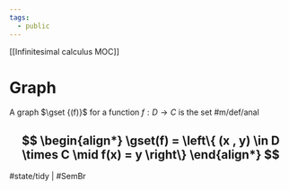 ```yaml
---
tags:
  - public
---
```

[[Infinitesimal calculus MOC]]
# Graph
A graph $\gset {(f)}$ for a function $f: D \to C$ 
is the set #m/def/anal 

$$
\begin{align*}
\gset(f) = \left\{ (x , y) \in D \times C \mid f(x) = y \right\}
\end{align*}
$$
---
#state/tidy | #SemBr  
